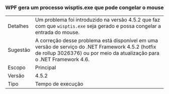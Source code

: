 ### <a name="wpf-spawns-a-wisptisexe-process-which-can-freeze-the-mouse"></a>WPF gera um processo wisptis.exe que pode congelar o mouse

|   |   |
|---|---|
|Detalhes|Um problema foi introduzido na versão 4.5.2 que faz com que <code>wisptis.exe</code> seja gerado e possa congelar a entrada do mouse.|
|Sugestão|A correção desse problema está disponível em uma versão de serviço do .NET Framework 4.5.2 (hotfix de rollup 3026376) ou por meio da atualização para o .NET Framework 4.6.|
|Escopo|Principal|
|Versão|4.5.2|
|Tipo|Tempo de execução|

